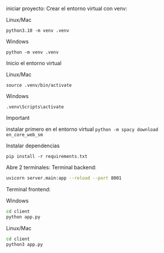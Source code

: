 iniciar proyecto:
Crear el entorno virtual con venv:

Linux/Mac
```textplain
python3.10 -m venv .venv
```
Windows
```textplain
python -m venv .venv
```

Inicio el entorno virtual

Linux/Mac
```textplain
source .venv/bin/activate
```
Windows
```textplain
.venv\Scripts\activate
```
> [!IMPORTANT]
> instalar primero en el entorno virtual `python -m spacy download en_core_web_sm`

Instalar dependencias
```textplain
pip install -r requirements.txt
```


Abre 2 terminales:
Terminal backend:

```bash
uvicorn server.main:app --reload --port 8001
```

Terminal frontend:

Windows
```bash
cd client
python app.py 
```

Linux/Mac

```bash
cd client
python3 app.py 
```
